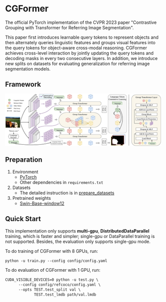 # CGFormer
The official PyTorch implementation of the CVPR 2023 paper "Contrastive Grouping with Transformer for Referring Image Segmentation".

This paper first introduces learnable query tokens to represent objects and then alternately queries linguistic features and groups visual features into the query tokens for object-aware cross-modal reasoning. CGFormer achieves cross-level interaction by jointly updating the query tokens and decoding masks in every two consecutive layers. In addition, we introduce new splits on datasets for evaluating generalization for referring image segmentation models.

## Framework
<p align="center">
  <img src="image/framework.jpg" width="600">
</p>

## Preparation

1. Environment
   - [PyTorch](www.pytorch.org) 
   - Other dependencies in `requirements.txt`
2. Datasets
   - The detailed instruction is in [prepare_datasets](data/READEME.md)
3. Pretrained weights
   - [Swin-Base-window12](https://github.com/SwinTransformer/storage/releases/download/v1.0.0/swin_base_patch4_window12_384_22k.pth)

## Quick Start

This implementation only supports **multi-gpu**, **DistributedDataParallel** training, which is faster and simpler; single-gpu or DataParallel training is not supported. Besides, the evaluation only supports single-gpu mode.

To do training of CGFormer with 8 GPUs, run:

```
python -u train.py --config config/config.yaml
```

To do evaluation of CGFormer with 1 GPU, run:
```
CUDA_VISIBLE_DEVICES=0 python -u test.py \
      --config config/refcoco/config.yaml \
      --opts TEST.test_split val \
             TEST.test_lmdb path/val.lmdb
